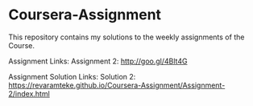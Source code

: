 # Coursera-Assignment

This repository contains my solutions to the weekly assignments of the Course.


Assignment Links: 
	Assignment 2: http://goo.gl/4Blt4G

Assignment Solution Links:
	Solution 2: https://revaramteke.github.io/Coursera-Assignment/Assignment-2/index.html
